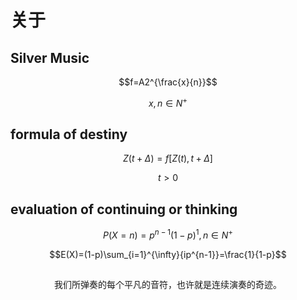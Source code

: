 # 关于

## Silver Music

$$f=A2^{\frac{x}{n}}$$

$$x,n\in{N^{+}}$$

## formula of destiny 

$$Z(t+\Delta)=f[Z(t),t+\Delta]$$

$$t\gt{0}$$

## evaluation of continuing or thinking

$$P(X=n)=p^{n-1}(1-p)^{1},n\in N^{+}$$

$$E(X)=(1-p)\sum_{i=1}^{\infty}{ip^{n-1}}=\frac{1}{1-p}$$

##

<center class="footer">我们所弹奏的每个平凡的音符，也许就是连续演奏的奇迹。</center >